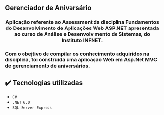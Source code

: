 ## Gerenciador de Aniversário

<h3 align="center"> 
    Aplicação referente ao Assessment da disciplina Fundamentos do Desenvolvimento de Aplicações Web ASP.NET apresentada ao curso de Análise e Desenvolvimento de Sistemas, do Instituto INFNET.
</h3>


### Com o obejtivo de compilar os conhecimento adquiridos na disciplina, foi construída uma aplicação Web em Asp.Net MVC de gerenciamento de aniversários.


## ✔️ Tecnologias utilizadas

- ``C#``
- ``.NET 6.0``
- ``SQL Server Express``










